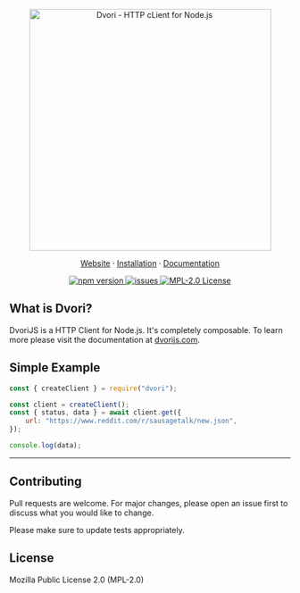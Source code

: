 <p align="center">

  <a href="https://dvorijs.com/" title="DvoriJS.com">
    <img
    width="433"
    src="https://raw.githubusercontent.com/imns/dvori/master/img/dvori-logo@2x.png"
    alt="Dvori - HTTP cLient for Node.js"
    />
  </a>

</p>

<p align="center">
  <a href="https://dvorijs.com/">Website</a>
  ·
  <a href="#Install">Installation</a>
  ·
  <a href="https://dvorijs.com/docs/introduction">Documentation</a>
</p>

<p align="center">
  <a href="https://www.npmjs.com/package/@dvori/core" title="View this project on npm">
    <img src="https://img.shields.io/npm/v/@dvori/core.svg?style=flat-square" alt="npm version" />
  </a>

  <a href="https://github.com/imns/dvori/issues" title="Open issues">
    <img src="https://img.shields.io/github/issues/imns/dvori.svg?style=flat-square" alt="issues" />
  </a>

  <a href="https://opensource.org/licenses/MPL-2.0" title="License">
    <img src="https://img.shields.io/github/license/imns/dvori.svg?style=flat-square" alt="MPL-2.0 License" />
  </a>

</p>

## What is Dvori?

DvoriJS is a HTTP Client for Node.js. It's completely composable. To learn more please visit the documentation at [dvorijs.com](https://dvorijs.com/).

## Simple Example

```js
const { createClient } = require("dvori");

const client = createClient();
const { status, data } = await client.get({
    url: "https://www.reddit.com/r/sausagetalk/new.json",
});

console.log(data);
```

---

## Contributing

Pull requests are welcome. For major changes, please open an issue first to discuss what you would like to change.

Please make sure to update tests appropriately.

## License

Mozilla Public License 2.0 (MPL-2.0)
